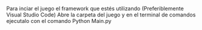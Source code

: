 Para inciar el juego el framework que estés utilizando (Preferiblemente Visual Studio Code) Abre la carpeta del juego y en el terminal de comandos ejecutalo con el comando Python Main.py
